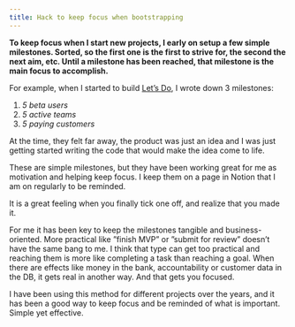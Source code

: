 ```yaml
---
title: Hack to keep focus when bootstrapping
---
```


**To keep focus when I start new projects, I early on setup a few simple milestones. Sorted, so the first one is the first to strive for, the second the next aim, etc. Until a milestone has been reached, that milestone is the main focus to accomplish.**

For example, when I started to build [Let’s Do](https://letsdo.io), I wrote down 3 milestones: 

 1) _5 beta users_<br>
 2) _5 active teams_<br>
 3) _5 paying customers_

At the time, they felt far away, the product was just an idea and I was just getting started writing the code that would make the idea come to life.

These are simple milestones, but they have been working great for me as motivation and helping keep focus. I keep them on a page in Notion that I am on regularly to be reminded. 

It is a great feeling when you finally tick one off, and realize that you made it. 

For me it has been key to keep the milestones tangible and business-oriented. More practical like ”finish MVP” or ”submit for review” doesn’t have the same bang to me. I think that type can get too practical and reaching them is more like completing a task than reaching a goal.
When there are effects like money in the bank, accountability or customer data in the DB, it gets real in another way. And that gets you focused.

I have been using this method for different projects over the years, and it has been a good way to keep focus and be reminded of what is important. Simple yet effective.
